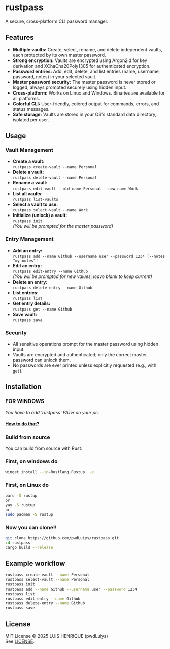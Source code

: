 # rustpass

A secure, cross-platform CLI password manager.

## Features

- **Multiple vaults:** Create, select, rename, and delete independent vaults, each protected by its own master password.
- **Strong encryption:** Vaults are encrypted using Argon2id for key derivation and XChaCha20Poly1305 for authenticated encryption.
- **Password entries:** Add, edit, delete, and list entries (name, username, password, notes) in your selected vault.
- **Master password security:** The master password is never stored or logged; always prompted securely using hidden input.
- **Cross-platform:** Works on Linux and Windows. Binaries are available for all platforms.
- **Colorful CLI:** User-friendly, colored output for commands, errors, and status messages.
- **Safe storage:** Vaults are stored in your OS's standard data directory, isolated per user.

## Usage

### Vault Management

- **Create a vault:**  
  `rustpass create-vault --name Personal`
- **Delete a vault:**  
  `rustpass delete-vault --name Personal`
- **Rename a vault:**  
  `rustpass edit-vault --old-name Personal --new-name Work`
- **List all vaults:**  
  `rustpass list-vaults`
- **Select a vault to use:**  
  `rustpass select-vault --name Work`
- **Initialize (unlock) a vault:**  
  `rustpass init`  
  _(You will be prompted for the master password)_

### Entry Management

- **Add an entry:**  
  `rustpass add --name Github --username user --password 1234 [--notes "my notes"]`
- **Edit an entry:**  
  `rustpass edit-entry --name Github`  
  _(You will be prompted for new values; leave blank to keep current)_
- **Delete an entry:**  
  `rustpass delete-entry --name Github`
- **List entries:**  
  `rustpass list`
- **Get entry details:**  
  `rustpass get --name Github`
- **Save vault:**  
  `rustpass save`

### Security

- All sensitive operations prompt for the master password using hidden input.
- Vaults are encrypted and authenticated; only the correct master password can unlock them.
- No passwords are ever printed unless explicitly requested (e.g., with `get`).

## Installation

### FOR WINDOWS

*You have to add 'rustpass' PATH on your pc.*
#### [How to do that?](https://superuser.com/questions/1861276/how-to-set-a-folder-to-the-path-environment-variable-in-windows-11)


### Build from source

You can build from source with Rust:

### First, on windows do
```sh
winget install --id=Rustlang.Rustup  -e
```

### First, on Linux do 

```sh
paru -S rustup
or
yay -S rustup
or
sudo pacman -S rustup

```

### Now you can clone!!
```sh
git clone https://github.com/pwdLuiys/rustpass.git
cd rustpass
cargo build --release
```

## Example workflow

```sh
rustpass create-vault --name Personal
rustpass select-vault --name Personal
rustpass init
rustpass add --name Github --username user --password 1234
rustpass list
rustpass edit-entry --name Github
rustpass delete-entry --name Github
rustpass save
```

## License

MIT License © 2025 LUIS HENRIQUE (pwdLuiys)  
See [LICENSE](LICENSE).

